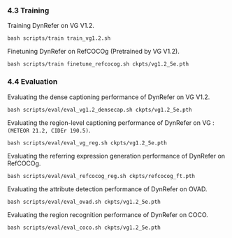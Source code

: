 ### 4.3 Training

Training DynRefer on VG V1.2.
```
bash scripts/train train_vg1.2.sh
```
Finetuning DynRefer on RefCOCOg (Pretrained by VG V1.2).
```
bash scripts/train finetune_refcocog.sh ckpts/vg1.2_5e.pth
```


### 4.4 Evaluation
Evaluating the dense captioning performance of DynRefer on VG V1.2.
```
bash scripts/eval/eval_vg1.2_densecap.sh ckpts/vg1.2_5e.pth
```
Evaluating the region-level captioning performance of DynRefer on VG : `(METEOR 21.2, CIDEr 190.5)`.
```
bash scripts/eval/eval_vg_reg.sh ckpts/vg1.2_5e.pth
```
Evaluating the referring expression generation performance of DynRefer on RefCOCOg.
```
bash scripts/eval/eval_refcocog_reg.sh ckpts/refcocog_ft.pth
```
Evaluating the attribute detection performance of DynRefer on OVAD.
```
bash scripts/eval/eval_ovad.sh ckpts/vg1.2_5e.pth
```
Evaluating the region recognition performance of DynRefer on COCO.
```
bash scripts/eval/eval_coco.sh ckpts/vg1.2_5e.pth
```


